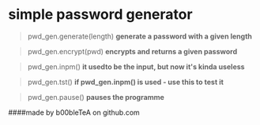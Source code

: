 # simple password generator
> pwd_gen.generate(length)
**generate a password with a given length**

> pwd_gen.encrypt(pwd)
**encrypts and returns a given password**

> pwd_gen.inpm()
**it usedto be the input, but now it's kinda useless**

> pwd_gen.tst()
**if pwd_gen.inpm() is used - use this to test it**

> pwd_gen.pause()
**pauses the programme**

####made by b00bleTeA on github.com
